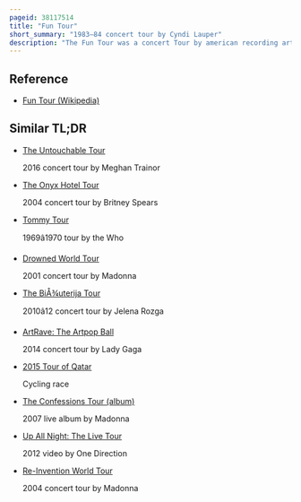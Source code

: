 ```yaml
---
pageid: 38117514
title: "Fun Tour"
short_summary: "1983–84 concert tour by Cyndi Lauper"
description: "The Fun Tour was a concert Tour by american recording artist Cyndi Lauper in Support of her Debut album she's so unusual. It was her first major headlining Tour, with over 90 Dates in various Cities across North America. The tour kicked off in Poughkeepsie, New York, on November 22, 1983, and ended in St. Paul, Minnesota, on December 9, 1984. Lauper also performed Shows in Paris, London and Switzerland."
---
```


## Reference

- [Fun Tour (Wikipedia)](https://en.wikipedia.org/?curid=38117514)

## Similar TL;DR

- [The Untouchable Tour](/tldr/en/the-untouchable-tour)

  2016 concert tour by Meghan Trainor

- [The Onyx Hotel Tour](/tldr/en/the-onyx-hotel-tour)

  2004 concert tour by Britney Spears

- [Tommy Tour](/tldr/en/tommy-tour)

  1969â1970 tour by the Who

- [Drowned World Tour](/tldr/en/drowned-world-tour)

  2001 concert tour by Madonna

- [The BiÅ¾uterija Tour](/tldr/en/the-bizuterija-tour)

  2010â12 concert tour by Jelena Rozga

- [ArtRave: The Artpop Ball](/tldr/en/artrave-the-artpop-ball)

  2014 concert tour by Lady Gaga

- [2015 Tour of Qatar](/tldr/en/2015-tour-of-qatar)

  Cycling race

- [The Confessions Tour (album)](/tldr/en/the-confessions-tour-album)

  2007 live album by Madonna

- [Up All Night: The Live Tour](/tldr/en/up-all-night-the-live-tour)

  2012 video by One Direction

- [Re-Invention World Tour](/tldr/en/re-invention-world-tour)

  2004 concert tour by Madonna
